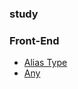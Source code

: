 ### study

### Front-End

- [Alias Type](https://github.com/chaeyn/study/blob/main/Front-End/TypeScript/Alias_Type.md)
- [Any](https://github.com/chaeyn/study/blob/main/Front-End/TypeScript/Any_Type.md)
